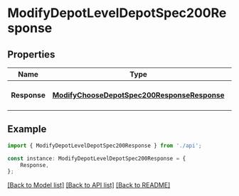 # ModifyDepotLevelDepotSpec200Response


## Properties

Name | Type | Description | Notes
------------ | ------------- | ------------- | -------------
**Response** | [**ModifyChooseDepotSpec200ResponseResponse**](ModifyChooseDepotSpec200ResponseResponse.md) |  | [optional] [default to undefined]

## Example

```typescript
import { ModifyDepotLevelDepotSpec200Response } from './api';

const instance: ModifyDepotLevelDepotSpec200Response = {
    Response,
};
```

[[Back to Model list]](../README.md#documentation-for-models) [[Back to API list]](../README.md#documentation-for-api-endpoints) [[Back to README]](../README.md)
